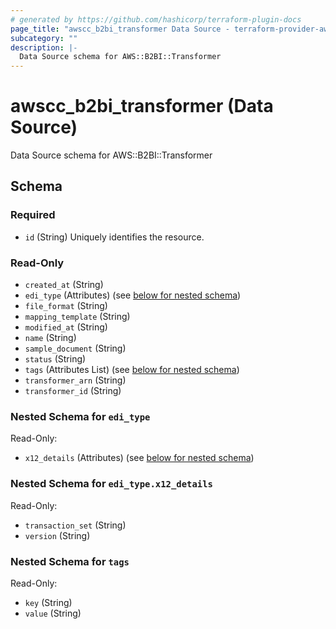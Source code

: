 ```yaml
---
# generated by https://github.com/hashicorp/terraform-plugin-docs
page_title: "awscc_b2bi_transformer Data Source - terraform-provider-awscc"
subcategory: ""
description: |-
  Data Source schema for AWS::B2BI::Transformer
---
```


# awscc_b2bi_transformer (Data Source)

Data Source schema for AWS::B2BI::Transformer



<!-- schema generated by tfplugindocs -->
## Schema

### Required

- `id` (String) Uniquely identifies the resource.

### Read-Only

- `created_at` (String)
- `edi_type` (Attributes) (see [below for nested schema](#nestedatt--edi_type))
- `file_format` (String)
- `mapping_template` (String)
- `modified_at` (String)
- `name` (String)
- `sample_document` (String)
- `status` (String)
- `tags` (Attributes List) (see [below for nested schema](#nestedatt--tags))
- `transformer_arn` (String)
- `transformer_id` (String)

<a id="nestedatt--edi_type"></a>
### Nested Schema for `edi_type`

Read-Only:

- `x12_details` (Attributes) (see [below for nested schema](#nestedatt--edi_type--x12_details))

<a id="nestedatt--edi_type--x12_details"></a>
### Nested Schema for `edi_type.x12_details`

Read-Only:

- `transaction_set` (String)
- `version` (String)



<a id="nestedatt--tags"></a>
### Nested Schema for `tags`

Read-Only:

- `key` (String)
- `value` (String)

